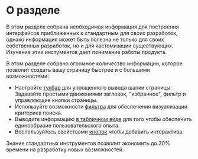# О разделе

В этом разделе собрана необходимая информация для построения интерфейсов приближенных к стандартным для своих разработок, однако информация может быть полезна не только для своих собственных разработок, но и для кастомизации существующих.
Изучение этих инстументов дает понимание работы продукта.

В этом разделе собрано огромное количество информации, которое позволит создать вашу страницу быстрее и с большими возможностями:
- Настройте [тулбар](./Тулбар/Основное) для упрощенного вывода шапки страницы. Задавайте простыми движениями загловок, "избранное", фильтр и управляющие кнопки страницы.
- Используйте возможности [фильтра](./Фильтр/О_модуле) для обеспечения визуализации критериев поиска.
- Выводите информацию [в табличном виде](./Таблицы/Основное) для того чтобы обеспечить единообразие пользовательского опыта.
- Воспользуйтесь свойствами [кнопок](./Кнопки) чтобы добавить интерактива.

Знание стандартных инструментов позволит экономить до 30% времени на разработку новых возможностей.